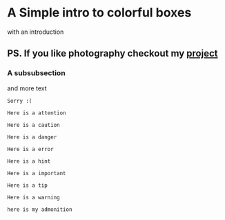# A Simple intro to colorful boxes


with an introduction


## PS. If you like photography checkout my [project](https://www.eikonproject.org/)

### A subsubsection

and more text

```{work} This is a work in progress!
Sorry :(
```

```{attention}
Here is a attention
```

```{caution}
Here is a caution
```

```{danger}
Here is a danger
```

```{error}
Here is a error
```

```{hint}
Here is a hint
```

```{important}
Here is a important
```

```{tip}
Here is a tip
```

```{warning}
Here is a warning
```

```{admonition} Ciao
here is my admonition
```
